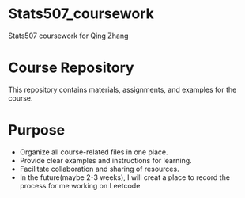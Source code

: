 # Stats507_coursework
Stats507 coursework for Qing Zhang

# Course Repository
This repository contains materials, assignments, and examples for the course. 

# Purpose
- Organize all course-related files in one place.
- Provide clear examples and instructions for learning.
- Facilitate collaboration and sharing of resources.
- In the future(maybe 2-3 weeks), I will creat a place to record the process for me working on Leetcode
